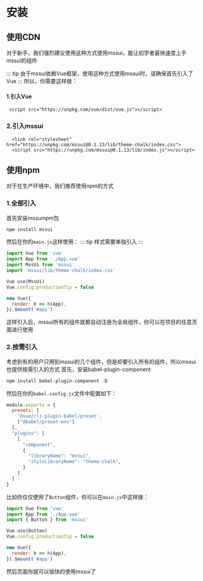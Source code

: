 # 安装

## 使用CDN
对于新手，我们强烈建议使用这种方式使用mssui，能让初学者最快速度上手mssui的组件

::: tip
由于mssui依赖Vue框架，使用这种方式使用mssui时，请确保首先引入了Vue
:::
所以，你需要这样做：
#### 1.引入Vue
```vue
 script src="https://unpkg.com/vue/dist/vue.js"></script>
```
### 2.引入mssui
```vue
  <link rel="stylesheet" href="https://unpkg.com/mssui@0.1.13/lib/theme-chalk/index.css">
  <script src="https://unpkg.com/mssui@0.1.13/lib/index.js"></script>
```

## 使用npm
对于在生产环境中，我们推荐使用npm的方式

### 1.全部引入

首先安装mssuinpm包
```js
npm install mssui
```
然后在你的`main.js`这样使用：
::: tip
样式需要单独引入
:::
```js
import Vue from 'vue'
import App from './App.vue'
import MssUi from 'mssui'
import 'mssui/lib/theme-chalk/index.css'

Vue.use(MssUi)
Vue.config.productionTip = false

new Vue({
  render: h => h(App),
}).$mount('#app')
```
这样引入后，mssui所有的组件就都自动注册为全局组件，你可以在项目的任意页面进行使用

### 2.按需引入
考虑到有的用户只用到mssui的几个组件，但是却要引入所有的组件，所以mssui也提供按需引入的方式
首先，安装babel-plugin-component
```js
npm install babel-plugin-component -D
```
然后在你的`babel.config.js`文件中配置如下：
```js
module.exports = {
  presets: [
    '@vue/cli-plugin-babel/preset',
    ["@babel/preset-env"]
  ],
  "plugins": [
    [
      "component",
      {
        "libraryName": "mssui",
        "styleLibraryName": "theme-chalk",
      }
    ]
  ]
}
```
比如你仅仅使用了`Button`组件，你可以在`main.js`中这样做：
```js
import Vue from 'vue'
import App from './App.vue'
import { Button } from 'mssui'

Vue.use(Button)
Vue.config.productionTip = false

new Vue({
  render: h => h(App),
}).$mount('#app')
```
然后页面你就可以愉快的使用mssui了
